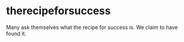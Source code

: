 # therecipeforsuccess
Many ask themselves what the recipe for success is. We claim to have found it.

